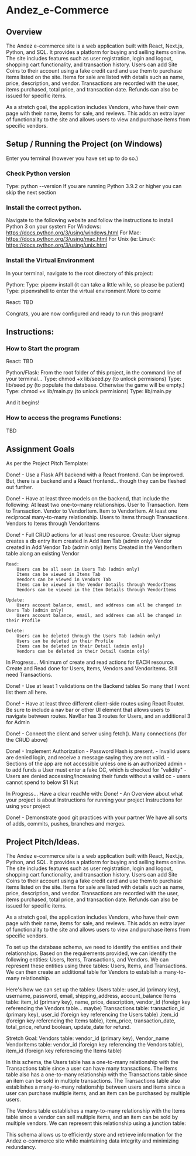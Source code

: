 # Andez_e-Commerce

## Overview
The Andez e-commerce site is a web application built with React, Next.js, Python, and SQL. It provides a platform for buying and selling items online. The site includes features such as user registration, login and logout, shopping cart functionality, and transaction history. Users can add Site Coins to their account using a fake credit card and use them to purchase items listed on the site. Items for sale are listed with details such as name, price, description, and vendor. Transactions are recorded with the user, items purchased, total price, and transaction date. Refunds can also be issued for specific items.

As a stretch goal, the application includes Vendors, who have their own page with their name, items for sale, and reviews. This adds an extra layer of functionality to the site and allows users to view and purchase items from specific vendors.

## Setup / Running the Project (on Windows)
Enter you terminal (however you have set up to do so.)

### Check Python version
Type: python --version
If you are running Python 3.9.2 or higher you can skip the next section

### Install the correct python. 
Navigate to the following website and follow the instructions to install Python 3 on your system
For Windows:
https://docs.python.org/3/using/windows.html
For Mac:
https://docs.python.org/3/using/mac.html
For Unix (ie: Linux):
https://docs.python.org/3/using/unix.html

### Install the Virtual Environment
In your terminal, navigate to the root directory of this project:

Python:
Type: pipenv install
(it can take a little while, so please be patient)
Type: pipenvshell to enter the virtual environment
More to come

React:
TBD

Congrats, you are now configured and ready to run this program!

## Instructions:
### How to Start the program
React:
TBD

Python/Flask:
From the root folder of this project, in the command line of your terminal...
Type: chmod +x lib/seed.py (to unlock permisions)
Type: lib/seed.py (to populate the database. Otherwise the game will be empty.)
Type: chmod +x lib/main.py (to unlock permisions)
Type: lib/main.py

And it begins!

### How to access the programs Functions:
TBD


## Assignment Goals
As per the Project Pitch Template:

Done! - Use a Flask API backend with a React frontend.
    Can be improved. But, there is a backend and a React frontend... though they can be fleshed out further.
    

Done! - Have at least three models on the backend, that include the following:
    At least two one-to-many relationships.
        User to Transaction. Item to Transaction. Vendor to VendorItem. Item to VendorItem.
    At least one reciprocal many-to-many relationship.
        Users to Items through Transactions. Vendors to Items through VendorItems

Done! - Full CRUD actions for at least one resource.
    Create:
        User signup creates a db entry
        Item created in Add Item Tab (admin only)
        Vendor created in Add Vendor Tab (admin only)
        Items Created in the VendorItem table along an existing Vendor

    Read:
        Users can be all seen in Users Tab (admin only)
        Items can be viewed in Items Tab
        Vendors can be viewed in Vendors Tab
        Items can be viewed in the Vendor Details through VendorItems
        Vendors can be viewed in the Item Details through VendorItems

    Update:
        Users account balance, email, and address can all be changed in Users Tab (admin only)
        Users account balance, email, and address can all be changed in their Profile

    Delete:
        Users can be deleted through the Users Tab (admin only)
        Users can be deleted in their Profile
        Items can be deleted in their Detail (admin only)
        Vendors can be deleted in their Detail (admin only)

In Progress... Minimum of create and read actions for EACH resource.
    Create and Read done for Users, Items, Vendors and VendorItems. Still need Transactions.

Done! - Use at least 1 validations on the Backend tables
    So many that I wont list them all here. 

Done! - Have at least three different client-side routes using React Router. 
    Be sure to include a nav bar or other UI element that allows users to navigate between routes.
        NavBar has 3 routes for Users, and an additional 3 for Admin
        
Done! - Connect the client and server using fetch().
    Many connections (for the CRUD above)

Done! - Implement Authorization
    - Password Hash is present. 
    - Invalid users are denied login, and receive a message saying they are not valid. 
    - Sections of the app are not accessible unless one is an authorized admin
    - to add funds a User must enter a fake CC, which is checked for "validity"
    - Users are denied accessing/increasing their funds without a valid cc
    - users cannot spend to below $1 Nut

In Progress... Have a clear readMe with:
    Done! - An Overview about what your project is about
    Instructions for running your project
    Instructions for using your project

Done! - Demonstrate good git practices with your partner
    We have all sorts of adds, commits, pushes, branches and merges. 


## Project Pitch/Ideas. 

The Andez e-commerce site is a web application built with React, Next.js, Python, and SQL. It provides a platform for buying and selling items online. The site includes features such as user registration, login and logout, shopping cart functionality, and transaction history. Users can add Site Coins to their account using a fake credit card and use them to purchase items listed on the site. Items for sale are listed with details such as name, price, description, and vendor. Transactions are recorded with the user, items purchased, total price, and transaction date. Refunds can also be issued for specific items.

As a stretch goal, the application includes Vendors, who have their own page with their name, items for sale, and reviews. This adds an extra layer of functionality to the site and allows users to view and purchase items from specific vendors.

To set up the database schema, we need to identify the entities and their relationships. Based on the requirements provided, we can identify the following entities: Users, Items, Transactions, and Vendors. We can represent these entities using three tables: Users, Items, and Transactions. We can then create an additional table for Vendors to establish a many-to-many relationship.

Here's how we can set up the tables:
Users table: user_id (primary key), username, password, email, shipping_address, account_balance
Items table: item_id (primary key), name, price, description, vendor_id (foreign key referencing the Vendors table… maybe)
Transactions table: transaction_id (primary key), user_id (foreign key referencing the Users table) ,item_id (foreign key referencing the Items table), item_price, transaction_date, total_price, refund boolean, update_date for refund.

Stretch Goal: 
Vendors table: vendor_id (primary key), Vendor_name
VendorItems table: vendor_id (foreign key referencing the Vendors table), item_id (foreign key referencing the Items table)

In this schema, the Users table has a one-to-many relationship with the Transactions table since a user can have many transactions. The Items table also has a one-to-many relationship with the Transactions table since an item can be sold in multiple transactions. The Transactions table also establishes a many-to-many relationship between users and items since a user can purchase multiple items, and an item can be purchased by multiple users.

The Vendors table establishes a many-to-many relationship with the Items table since a vendor can sell multiple items, and an item can be sold by multiple vendors. We can represent this relationship using a junction table:

This schema allows us to efficiently store and retrieve information for the Andez e-commerce site while maintaining data integrity and minimizing redundancy.
